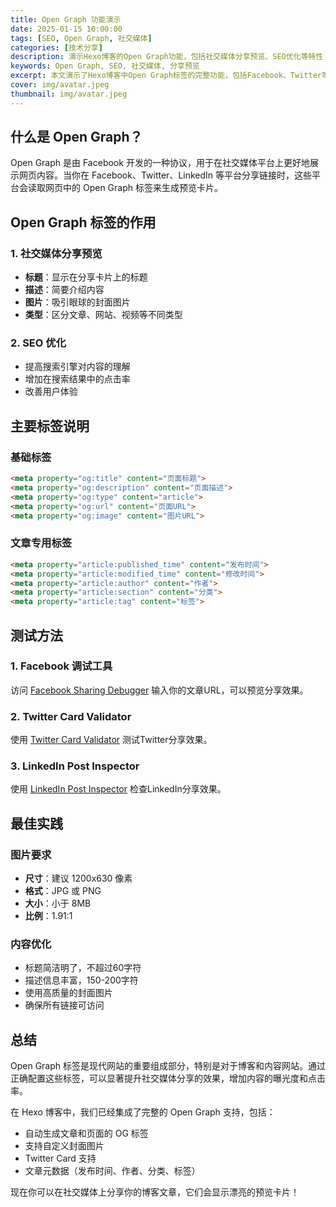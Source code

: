 ```yaml
---
title: Open Graph 功能演示
date: 2025-01-15 10:00:00
tags: [SEO, Open Graph, 社交媒体]
categories: [技术分享]
description: 演示Hexo博客的Open Graph功能，包括社交媒体分享预览、SEO优化等特性
keywords: Open Graph, SEO, 社交媒体, 分享预览
excerpt: 本文演示了Hexo博客中Open Graph标签的完整功能，包括Facebook、Twitter等社交媒体的分享预览效果
cover: img/avatar.jpeg
thumbnail: img/avatar.jpeg
---
```


## 什么是 Open Graph？

Open Graph 是由 Facebook 开发的一种协议，用于在社交媒体平台上更好地展示网页内容。当你在 Facebook、Twitter、LinkedIn 等平台分享链接时，这些平台会读取网页中的 Open Graph 标签来生成预览卡片。

## Open Graph 标签的作用

### 1. 社交媒体分享预览
- **标题**：显示在分享卡片上的标题
- **描述**：简要介绍内容
- **图片**：吸引眼球的封面图片
- **类型**：区分文章、网站、视频等不同类型

### 2. SEO 优化
- 提高搜索引擎对内容的理解
- 增加在搜索结果中的点击率
- 改善用户体验

## 主要标签说明

### 基础标签
```html
<meta property="og:title" content="页面标题">
<meta property="og:description" content="页面描述">
<meta property="og:type" content="article">
<meta property="og:url" content="页面URL">
<meta property="og:image" content="图片URL">
```

### 文章专用标签
```html
<meta property="article:published_time" content="发布时间">
<meta property="article:modified_time" content="修改时间">
<meta property="article:author" content="作者">
<meta property="article:section" content="分类">
<meta property="article:tag" content="标签">
```

## 测试方法

### 1. Facebook 调试工具
访问 [Facebook Sharing Debugger](https://developers.facebook.com/tools/debug/) 输入你的文章URL，可以预览分享效果。

### 2. Twitter Card Validator
使用 [Twitter Card Validator](https://cards-dev.twitter.com/validator) 测试Twitter分享效果。

### 3. LinkedIn Post Inspector
使用 [LinkedIn Post Inspector](https://www.linkedin.com/post-inspector/) 检查LinkedIn分享效果。

## 最佳实践

### 图片要求
- **尺寸**：建议 1200x630 像素
- **格式**：JPG 或 PNG
- **大小**：小于 8MB
- **比例**：1.91:1

### 内容优化
- 标题简洁明了，不超过60字符
- 描述信息丰富，150-200字符
- 使用高质量的封面图片
- 确保所有链接可访问

## 总结

Open Graph 标签是现代网站的重要组成部分，特别是对于博客和内容网站。通过正确配置这些标签，可以显著提升社交媒体分享的效果，增加内容的曝光度和点击率。

在 Hexo 博客中，我们已经集成了完整的 Open Graph 支持，包括：
- 自动生成文章和页面的 OG 标签
- 支持自定义封面图片
- Twitter Card 支持
- 文章元数据（发布时间、作者、分类、标签）

现在你可以在社交媒体上分享你的博客文章，它们会显示漂亮的预览卡片！ 